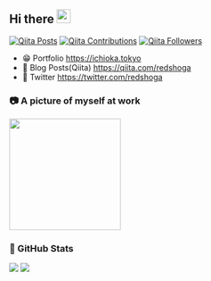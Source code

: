 ## Hi there <img src="https://media.giphy.com/media/hvRJCLFzcasrR4ia7z/giphy.gif" width="25px">

[![Qiita Posts](https://qiita-badge.apiapi.app/s/redshoga/posts.svg)](http://qiita.com/redshoga)
[![Qiita Contributions](https://qiita-badge.apiapi.app/s/redshoga/contributions.svg)](http://qiita.com/redshoga)
[![Qiita Followers](https://qiita-badge.apiapi.app/s/redshoga/followers.svg)](http://qiita.com/redshoga)

- 😁 Portfolio https://ichioka.tokyo
- 📖 Blog Posts(Qiita) https://qiita.com/redshoga
- 🐣 Twitter https://twitter.com/redshoga

### 📷 A picture of myself at work

<img src="https://media.giphy.com/media/3oKIPnAiaMCws8nOsE/giphy.gif" width="200px">

### 🍕 GitHub Stats

<img src="https://github-readme-stats.vercel.app/api?username=redshoga&theme=vue" />

<img src="https://github-readme-stats.vercel.app/api/top-langs/?username=redshoga&theme=vue&layout=compact" />

